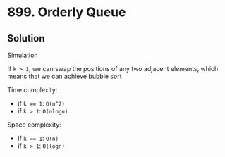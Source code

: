 # 899. Orderly Queue

## Solution

Simulation

If `k > 1`, we can swap the positions of any two adjacent elements, which means that we can achieve bubble sort

Time complexity:
- if `k == 1`: `O(n^2)`
- if `k > 1`: `O(nlogn)`

Space complexity:
- if `k == 1`: `O(n)`
- if `k > 1`: `O(logn)`
